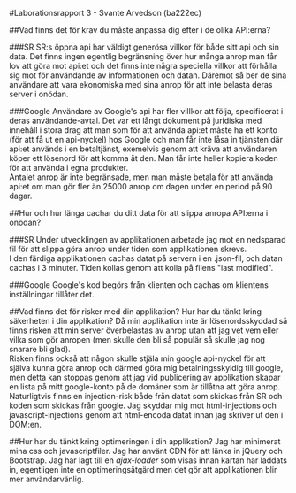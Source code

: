 #Laborationsrapport 3 - Svante Arvedson (ba222ec)

##Vad finns det för krav du måste anpassa dig efter i de olika API:erna?

###SR
SR:s öppna api har väldigt generösa villkor för både sitt api och sin data. Det 
finns ingen egentlig begränsning över hur många anrop man får lov att 
göra mot api:et och det finns inte några speciella villkor att förhålla sig mot 
för användande av informationen och datan. Däremot så ber de sina användare att 
vara ekonomiska med sina anrop för att inte belasta deras server i onödan.    

###Google
Användare av Google's api har fler villkor att följa, specificerat i deras 
användande-avtal. Det var ett långt dokument på juridiska med innehåll i stora 
drag att man som för att använda api:et måste ha ett konto 
(för att få ut en api-nyckel) hos Google och man får inte låsa in tjänsten där 
api:et används i en betaltjänst, exemelvis genom att kräva att användaren köper 
ett lösenord för att komma åt den. Man får inte heller kopiera koden för att 
använda i egna produkter.    
Antalet anrop är inte begränsade, men man måste betala för att använda api:et 
om man gör fler än 25000 anrop om dagen under en period på 90 dagar.

##Hur och hur länga cachar du ditt data för att slippa anropa API:erna i onödan?

###SR
Under utvecklingen av applikationen arbetade jag mot en nedsparad fil för att 
slippa göra anrop under tiden som applikationen skrevs.    
I den färdiga applikationen cachas datat på servern i en .json-fil, och datan 
cachas i 3 minuter. Tiden kollas genom att kolla på filens "last modified".    

###Google
Google's kod begörs från klienten och cachas om klientens inställningar 
tillåter det.

##Vad finns det för risker med din applikation? Hur har du tänkt kring säkerheten i din applikation?
Då min applikation inte är lösenordsskyddad så finns risken att min server 
överbelastas av anrop utan att jag vet vem eller vilka som gör anropen 
(men skulle den bli så populär så skulle jag nog snarare bli glad).    
Risken finns också att någon skulle stjäla min google api-nyckel för att 
själva kunna göra anrop och därmed göra mig betalningsskyldig till google, 
men detta kan stoppas genom att jag vid publicering av applikation skapar 
en lista på mitt google-konto på de domäner som är tillåtna att göra anrop.    
Naturligtvis finns en injection-risk både från datat som skickas från SR 
och koden som skickas från google. Jag skyddar mig mot html-injections och 
javascript-injections genom att html-encoda datat innan jag skriver ut den 
i DOM:en.

##Hur har du tänkt kring optimeringen i din applikation?
Jag har minimerat mina css och javascriptfiler. Jag har använt CDN för att 
länka in jQuery och Bootstrap. Jag har lagt till en *ajax-loader* som visas 
innan kartan har laddats in, egentligen inte en optimeringsåtgärd men det 
gör att applikationen blir mer användarvänlig.